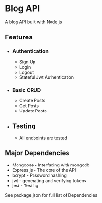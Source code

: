 # Blog API

A blog API built with Node js

## Features
- ### Authentication
    - Sign Up
    - Login 
    - Logout
    - Stateful Jwt Authentication
- ### Basic CRUD
    - Create Posts
    - Get Posts
    - Update Posts

- ## Testing
    - All endpoints are tested

## Major Dependencies
- Mongoose - Interfacing with mongodb 
- Express js - The core of the API
- bcrypt - Password hashing
- jwt - generating and verifying tokens
- jest - Testing

See package.json for full list of Dependencies
